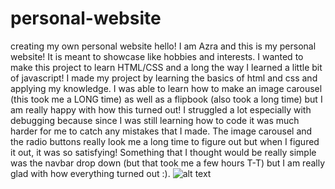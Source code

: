 # personal-website
creating my own personal website
hello! I am Azra and this is my personal website! It is meant to showcase like hobbies and interests. I wanted to make this project to learn HTML/CSS and a long the way I learned a little bit of javascript! I made my project by learning the basics of html and css and applying my knowledge. I was able to learn how to make an image carousel (this took me a LONG time) as well as a flipbook (also took a long time) but I am really happy with how this turned out! I struggled a lot especially with debugging because since I was still learning how to code it was much harder for me to catch any mistakes that I made. The image carousel and the radio buttons really look me a long time to figure out but when I figured it out, it was so satisfying! Something that I thought would be really simple was the navbar drop down (but that took me a few hours T-T) but I am really glad with how everything turned out :). 
![alt text]("preview.png)
